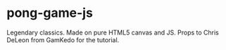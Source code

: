 # pong-game-js
Legendary classics.
Made on pure HTML5 canvas and JS.
Props to Chris DeLeon from GamKedo for the tutorial.
